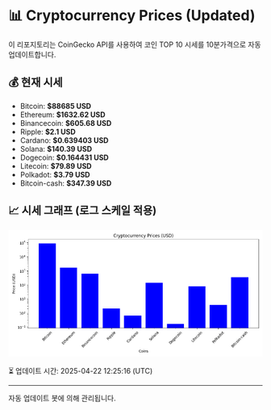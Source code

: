 
# 📊 Cryptocurrency Prices (Updated)

이 리포지토리는 CoinGecko API를 사용하여 코인 TOP 10 시세를 10분가격으로 자동 업데이트합니다.

## 💰 현재 시세
- Bitcoin: **$88685 USD**
- Ethereum: **$1632.62 USD**
- Binancecoin: **$605.68 USD**
- Ripple: **$2.1 USD**
- Cardano: **$0.639403 USD**
- Solana: **$140.39 USD**
- Dogecoin: **$0.164431 USD**
- Litecoin: **$79.89 USD**
- Polkadot: **$3.79 USD**
- Bitcoin-cash: **$347.39 USD**

## 📈 시세 그래프 (로그 스케일 적용)
![Crypto Prices](crypto_prices.png)

⏳ 업데이트 시간: 2025-04-22 12:25:16 (UTC)

---
자동 업데이트 봇에 의해 관리됩니다.
